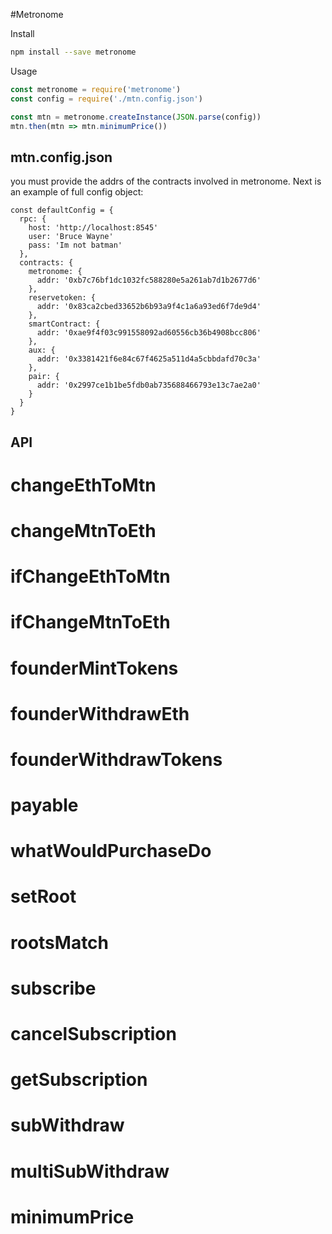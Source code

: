 #Metronome

Install

```bash
npm install --save metronome
```

Usage

```javascript
const metronome = require('metronome')
const config = require('./mtn.config.json')

const mtn = metronome.createInstance(JSON.parse(config))
mtn.then(mtn => mtn.minimumPrice())
```

## mtn.config.json

you must provide the addrs of the contracts involved in metronome.
Next is an example of full config object:

```
const defaultConfig = {
  rpc: {
    host: 'http://localhost:8545'
    user: 'Bruce Wayne'
    pass: 'Im not batman'
  },
  contracts: {
    metronome: {
      addr: '0xb7c76bf1dc1032fc588280e5a261ab7d1b2677d6'
    },
    reservetoken: {
      addr: '0x83ca2cbed33652b6b93a9f4c1a6a93ed6f7de9d4'
    },
    smartContract: {
      addr: '0xae9f4f03c991558092ad60556cb36b4908bcc806'
    },
    aux: {
      addr: '0x3381421f6e84c67f4625a511d4a5cbbdafd70c3a'
    },
    pair: {
      addr: '0x2997ce1b1be5fdb0ab735688466793e13c7ae2a0'
    }
  }
}
``` 

## API

 # changeEthToMtn

 # changeMtnToEth

 # ifChangeEthToMtn

 # ifChangeMtnToEth

 # founderMintTokens

 # founderWithdrawEth

 # founderWithdrawTokens

 # payable

 # whatWouldPurchaseDo

 # setRoot

 # rootsMatch

 # subscribe

 # cancelSubscription

 # getSubscription

 # subWithdraw

 # multiSubWithdraw

 # minimumPrice